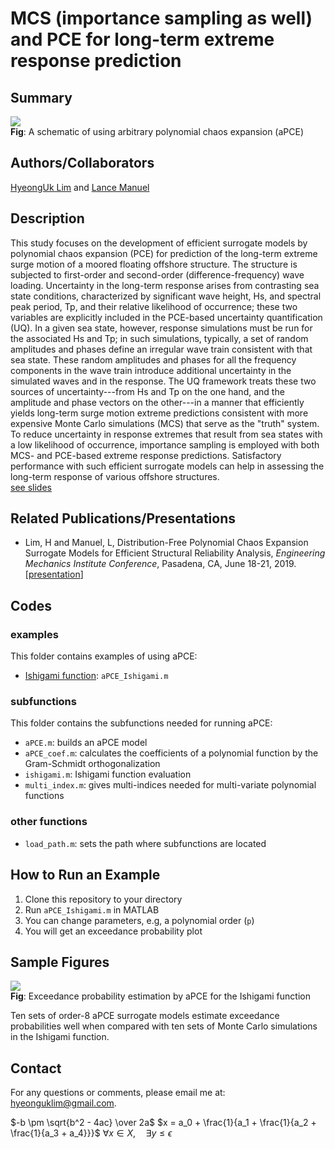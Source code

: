 # MCS (importance sampling as well) and PCE for long-term extreme response prediction
## Summary
![](https://github.com/hyeonguklim/aPCE/blob/master/figures/scheme.png)  
**Fig**: A schematic of using arbitrary polynomial chaos expansion (aPCE)

## Authors/Collaborators
[HyeongUk Lim](https://hyeonguk.wordpress.com) and [Lance Manuel](https://lancemanuel.netlify.com)

## Description
This study focuses on the development of efficient surrogate models by polynomial chaos expansion (PCE) for prediction of the long-term extreme surge motion of a moored floating offshore structure. The structure is subjected to first-order and second-order (difference-frequency) wave loading. Uncertainty in the long-term response arises from contrasting sea state conditions, characterized by significant wave height, Hs, and spectral peak period, Tp, and their relative likelihood of occurrence; these two variables are explicitly included in the PCE-based uncertainty quantification (UQ). In a given sea state, however, response simulations must be run for the associated Hs and Tp; in such simulations, typically, a set of random amplitudes and phases define an irregular wave train consistent with that sea state.  These random amplitudes and phases for all the frequency components in the wave train introduce additional uncertainty in the simulated waves and in the response.  The UQ framework treats these two sources of uncertainty---from Hs and Tp on the one hand, and the amplitude and phase vectors on the other---in a manner that efficiently yields long-term surge motion extreme predictions consistent with more expensive Monte Carlo simulations (MCS) that serve as the "truth" system. To reduce uncertainty in response extremes that result from sea states with a low likelihood of occurrence, importance sampling is employed with both MCS- and PCE-based extreme response predictions. Satisfactory performance with such efficient surrogate models can help in assessing the long-term response of various offshore structures.  
[see slides](https://github.com/hyeonguklim/longterm_extreme/blob/master/presentation/OMAE_2018-78763.pdf)

## Related Publications/Presentations
- Lim, H and Manuel, L, Distribution-Free Polynomial Chaos Expansion Surrogate Models for Efficient Structural Reliability Analysis, *Engineering Mechanics Institute Conference*, Pasadena, CA, June 18-21, 2019. [[presentation](https://hyeonguk.files.wordpress.com/2019/07/emi19_presentation.pdf)]

## Codes
### examples
This folder contains examples of using aPCE:
- [Ishigami function](https://www.sfu.ca/~ssurjano/ishigami.html): `aPCE_Ishigami.m`

### subfunctions
This folder contains the subfunctions needed for running aPCE:

- `aPCE.m`: builds an aPCE model 
- `aPCE_coef.m`: calculates the coefficients of a polynomial function by the Gram-Schmidt orthogonalization
- `ishigami.m`: Ishigami function evaluation
- `multi_index.m`: gives multi-indices needed for multi-variate polynomial functions

### other functions
- `load_path.m`: sets the path where subfunctions are located

## How to Run an Example
1. Clone this repository to your directory
2. Run `aPCE_Ishigami.m` in MATLAB
3. You can change parameters, e.g, a polynomial order (`p`)
4. You will get an exceedance probability plot

## Sample Figures
![](https://github.com/hyeonguklim/aPCE/blob/master/figures/exceedance_plot.png)  
**Fig**: Exceedance probability estimation by aPCE for the Ishigami function

Ten sets of order-8 aPCE surrogate models estimate exceedance probabilities well when compared with ten sets of Monte Carlo simulations in the Ishigami function.

## Contact
For any questions or comments, please email me at: hyeonguklim@gmail.com.

$-b \pm \sqrt{b^2 - 4ac} \over 2a$
$x = a_0 + \frac{1}{a_1 + \frac{1}{a_2 + \frac{1}{a_3 + a_4}}}$
$\forall x \in X, \quad \exists y \leq \epsilon$